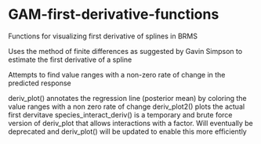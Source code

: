 # GAM-first-derivative-functions
Functions for visualizing first derivative of splines in BRMS

Uses the method of finite differences as suggested by Gavin Simpson to estimate the first derivative of a spline

Attempts to find value ranges with a non-zero rate of change in the predicted response

deriv_plot() annotates the regression line (posterior mean) by coloring the value ranges with a non zero rate of change
deriv_plot2() plots the actual first dervitave 
species_interact_deriv() is a temporary and brute force version of deriv_plot that allows interactions with a factor. Will eventually be deprecated and deriv_plot() will be updated to enable this more efficiently
